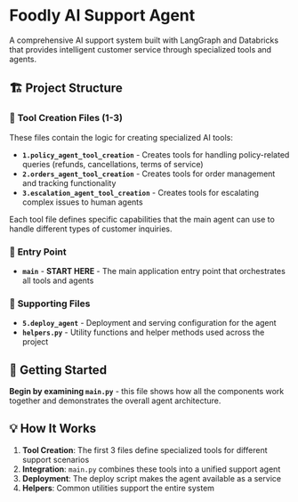 # Foodly AI Support Agent

A comprehensive AI support system built with LangGraph and Databricks that provides intelligent customer service through specialized tools and agents.

## 🏗️ Project Structure

### 📁 **Tool Creation Files** (1-3)
These files contain the logic for creating specialized AI tools:

- **`1.policy_agent_tool_creation`** - Creates tools for handling policy-related queries (refunds, cancellations, terms of service)
- **`2.orders_agent_tool_creation`** - Creates tools for order management and tracking functionality  
- **`3.escalation_agent_tool_creation`** - Creates tools for escalating complex issues to human agents

Each tool file defines specific capabilities that the main agent can use to handle different types of customer inquiries.

### 🚀 **Entry Point**
- **`main`** - **START HERE** - The main application entry point that orchestrates all tools and agents

### 🔧 **Supporting Files**
- **`5.deploy_agent`** - Deployment and serving configuration for the agent
- **`helpers.py`** - Utility functions and helper methods used across the project

## 🎯 Getting Started

**Begin by examining `main.py`** - this file shows how all the components work together and demonstrates the overall agent architecture.

## 💡 How It Works

1. **Tool Creation**: The first 3 files define specialized tools for different support scenarios
2. **Integration**: `main.py` combines these tools into a unified support agent
3. **Deployment**: The deploy script makes the agent available as a service
4. **Helpers**: Common utilities support the entire system

